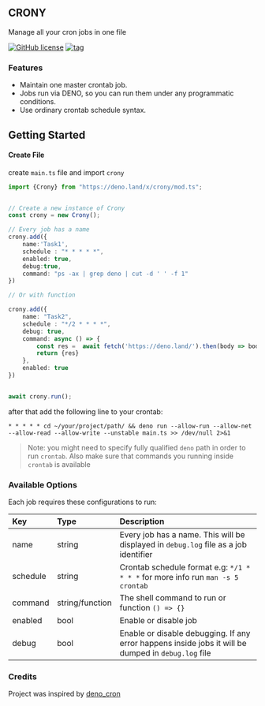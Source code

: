 ## CRONY

Manage all your cron jobs in one file


[![GitHub license](https://img.shields.io/github/license/uchm4n/crony?color=blue&logo=qcom&logoColor=blue&style=plastic)](https://raw.githubusercontent.com/uchm4n/crony/master/LICENSE)
[![tag](https://img.shields.io/badge/deno->=1.0.0-green.svg?color=blue&logo=qcom&logoColor=blue&style=plastic)](https://github.com/denoland/deno)


### Features
 - Maintain one master crontab job.
 - Jobs run via DENO, so you can run them under any programmatic conditions.
 - Use ordinary crontab schedule syntax.

## Getting Started 

#### Create File
create `main.ts` file and import `crony`
```ts
import {Crony} from "https://deno.land/x/crony/mod.ts";


// Create a new instance of Crony
const crony = new Crony();

// Every job has a name
crony.add({
    name:'Task1',
    schedule : "* * * * *",
    enabled: true,
    debug:true,
    command: "ps -ax | grep deno | cut -d ' ' -f 1"
})

// Or with function

crony.add({
    name: "Task2",
    schedule : "*/2 * * * *",
    debug: true,
    command: async () => {
        const res =  await fetch('https://deno.land/').then(body => body.text())
        return {res}
    },
    enabled: true
})


await crony.run();

```
after that add the following line to your crontab:
```
* * * * * cd ~/your/project/path/ && deno run --allow-run --allow-net --allow-read --allow-write --unstable main.ts >> /dev/null 2>&1
```

> Note: you might need to specify fully qualified `deno` path in order to run `crontab`.
> Also make sure that commands you running inside `crontab` is available


### Available Options
Each job requires these configurations to run:

Key       | Type    | Description
:-------- | :------ | :---------------------------------------------------------------------------------------------------------
name      | string  | Every job has a name. This will be displayed in `debug.log` file as a job identifier
schedule  | string  | Crontab schedule format e.g: `*/1 * * * *` for more info run `man -s 5 crontab`
command   | string/function | The shell command to run or function `() => {}`
enabled   | bool    | Enable or disable job
debug     | bool    | Enable or disable debugging. If any error happens inside jobs it will be dumped in `debug.log` file

### Credits
Project was inspired by [deno_cron](https://github.com/rbrahul/deno_cron)
